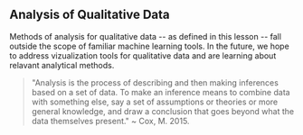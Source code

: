 ---
---

## Analysis of Qualitative Data

Methods of analysis for qualitative data -- as defined in this lesson -- fall outside the scope of familiar machine learning tools. In the future, we hope to address vizualization tools for qualitative data and are learning about relavant analytical methods.

> "Analysis is the process of describing and then making inferences based on a set of data. To make an inference means to combine data with something else, say a set of assumptions or theories or more general knowledge, and draw a conclusion that goes beyond what the data themselves present." ~ Cox, M. 2015.
